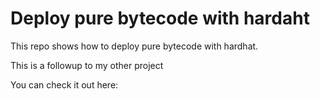 # Deploy pure bytecode with hardaht

This repo shows how to deploy pure bytecode with hardhat.

This is a followup to my other project

You can check it out here:
